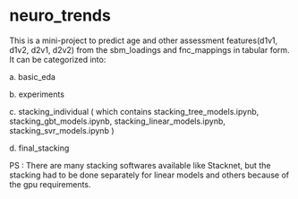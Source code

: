 # neuro_trends
This is a mini-project to predict age and other assessment features(d1v1, d1v2, d2v1, d2v2) from the sbm_loadings and fnc_mappings in tabular form.
It can be categorized into:

a. basic_eda

b. experiments

c. stacking_individual ( which contains stacking_tree_models.ipynb, stacking_gbt_models.ipynb, stacking_linear_models.ipynb, stacking_svr_models.ipynb )

d. final_stacking

PS : There are many stacking softwares available like Stacknet, but the stacking had to be done separately for linear models and others because of the gpu requirements.

